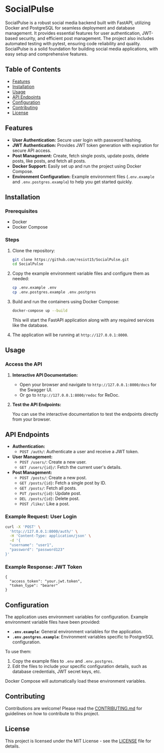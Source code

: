 # SocialPulse

SocialPulse is a robust social media backend built with FastAPI, utilizing Docker and PostgreSQL for seamless deployment and database management. It provides essential features for user authentication, JWT-based security, and efficient post management. The project also includes automated testing with pytest, ensuring code reliability and quality. SocialPulse is a solid foundation for building social media applications, with easy setup and comprehensive features.

## Table of Contents

- [Features](#features)
- [Installation](#installation)
- [Usage](#usage)
- [API Endpoints](#api-endpoints)
- [Configuration](#configuration)
- [Contributing](#contributing)
- [License](#license)

## Features

- **User Authentication:** Secure user login with password hashing.
- **JWT Authentication:** Provides JWT token generation with expiration for secure API access.
- **Post Management:** Create, fetch single posts, update posts, delete posts, like posts, and fetch all posts.
- **Docker Support:** Easily set up and run the project using Docker Compose.
- **Environment Configuration:** Example environment files (`.env.example` and `.env.postgres.example`) to help you get started quickly.

## Installation

### Prerequisites

- Docker
- Docker Compose

### Steps

1. Clone the repository:

    ```bash
    git clone https://github.com/resist15/SocialPulse.git
    cd SocialPulse
    ```

2. Copy the example environment variable files and configure them as needed:

    ```bash
    cp .env.example .env
    cp .env.postgres.example .env.postgres
    ```

3. Build and run the containers using Docker Compose:

    ```bash
    docker-compose up --build
    ```

    This will start the FastAPI application along with any required services like the database.

4. The application will be running at `http://127.0.0.1:8000`.

## Usage

### Access the API

1. **Interactive API Documentation:**

   - Open your browser and navigate to `http://127.0.0.1:8000/docs` for the Swagger UI.
   - Or go to `http://127.0.0.1:8000/redoc` for ReDoc.

2. **Test the API Endpoints:**

   You can use the interactive documentation to test the endpoints directly from your browser.

## API Endpoints

- **Authentication:**
  - `POST /auth/`: Authenticate a user and receive a JWT token.
- **User Management:**
  - `POST /users/`: Create a new user.
  - `GET /users/{id}/`: Fetch the current user's details.
- **Post Management:**
  - `POST /posts/`: Create a new post.
  - `GET /posts/{id}`: Fetch a single post by ID.
  - `GET /posts/`: Fetch all posts.
  - `PUT /posts/{id}`: Update post.
  - `DEL /posts/{id}`: Delete post.
  - `POST /like/`: Like a post.

### Example Request: User Login

```bash
curl -X 'POST' \
  'http://127.0.0.1:8000/auth/' \
  -H 'Content-Type: application/json' \
  -d '{
  "username": "user1",
  "password": "password123"
}'
```
### Example Response: JWT Token

```
{
  "access_token": "your.jwt.token",
  "token_type": "bearer"
}
```
## Configuration

The application uses environment variables for configuration. Example environment variable files have been provided:

- **`.env.example`**: General environment variables for the application.
- **`.env.postgres.example`**: Environment variables specific to PostgreSQL configuration.

To use them:

1. Copy the example files to `.env` and `.env.postgres`.
2. Edit the files to include your specific configuration details, such as database credentials, JWT secret keys, etc.

Docker Compose will automatically load these environment variables.

## Contributing

Contributions are welcome! Please read the [CONTRIBUTING.md](CONTRIBUTING.md) for guidelines on how to contribute to this project.

## License

This project is licensed under the MIT License - see the [LICENSE](LICENSE) file for details.

